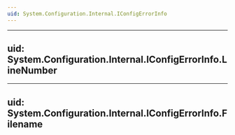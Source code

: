 ```yaml
---
uid: System.Configuration.Internal.IConfigErrorInfo
---
```


---
uid: System.Configuration.Internal.IConfigErrorInfo.LineNumber
---

---
uid: System.Configuration.Internal.IConfigErrorInfo.Filename
---
